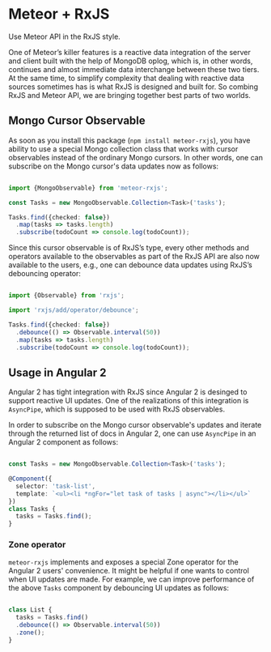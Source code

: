 # Meteor + RxJS
Use Meteor API in the RxJS style.

One of Meteor’s killer features is a reactive data integration of the server and client built with the help of MongoDB oplog, which is, in other words, continues and almost immediate data interchange between these two tiers. At the same time, to simplify complexity that dealing with reactive data sources sometimes has is what RxJS is designed and built for. So combing RxJS and Meteor API, we are bringing together best parts of two worlds.

## Mongo Cursor Observable

As soon as you install this package (`npm install meteor-rxjs`), you have ability to use a special Mongo collection class that works
with cursor observables instead of the ordinary Mongo cursors. In other words, one can subscribe on the Mongo cursor's data updates now as follows:

```ts

import {MongoObservable} from 'meteor-rxjs';

const Tasks = new MongoObservable.Collection<Task>('tasks');

Tasks.find({checked: false})
  .map(tasks => tasks.length)
  .subscribe(todoCount => console.log(todoCount));

```

Since this cursor observable is of RxJS’s type, every other methods and operators available to the observables as part of the RxJS API are also now available to the users, e.g., one can debounce data updates using RxJS’s debouncing operator:

```ts

import {Observable} from 'rxjs';

import 'rxjs/add/operator/debounce';

Tasks.find({checked: false})
  .debounce(() => Observable.interval(50))
  .map(tasks => tasks.length)
  .subscribe(todoCount => console.log(todoCount));

```

## Usage in Angular 2

Angular 2 has tight integration with RxJS since Angular 2 is desinged to support reactive UI updates.
One of the realizations of this integration is `AsyncPipe`, which is supposed to be used with RxJS observables.

In order to subscribe on the Mongo cursor observable's updates and iterate through the returned list of docs in Angular 2, one can use `AsyncPipe` in an Angular 2 component as follows:

```ts

const Tasks = new MongoObservable.Collection<Task>('tasks');

@Component({
  selector: 'task-list',
  template: `<ul><li *ngFor="let task of tasks | async"></li></ul>`
})
class Tasks {
  tasks = Tasks.find();
}

````

### Zone operator

`meteor-rxjs` implements and exposes a special Zone operator for the Angular 2 users' convenience. It might be helpful if one wants to control when UI updates are made. For example, we can improve performance of the above `Tasks` component by debouncing UI updates as follows:

```ts

class List {
  tasks = Tasks.find()
  .debounce(() => Observable.interval(50))
  .zone();
}

```


